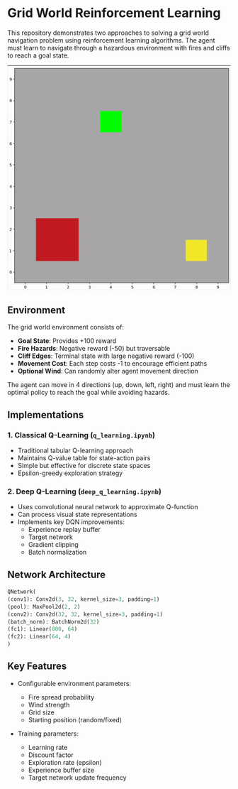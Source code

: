 # Grid World Reinforcement Learning

This repository demonstrates two approaches to solving a grid world navigation problem using reinforcement learning algorithms. The agent must learn to navigate through a hazardous environment with fires and cliffs to reach a goal state.

![Demo](agent.gif)

## Environment

The grid world environment consists of:

- **Goal State**: Provides +100 reward
- **Fire Hazards**: Negative reward (-50) but traversable 
- **Cliff Edges**: Terminal state with large negative reward (-100)
- **Movement Cost**: Each step costs -1 to encourage efficient paths
- **Optional Wind**: Can randomly alter agent movement direction

The agent can move in 4 directions (up, down, left, right) and must learn the optimal policy to reach the goal while avoiding hazards.

## Implementations

### 1. Classical Q-Learning (`q_learning.ipynb`)
- Traditional tabular Q-learning approach
- Maintains Q-value table for state-action pairs
- Simple but effective for discrete state spaces
- Epsilon-greedy exploration strategy

### 2. Deep Q-Learning (`deep_q_learning.ipynb`) 
- Uses convolutional neural network to approximate Q-function
- Can process visual state representations
- Implements key DQN improvements:
  - Experience replay buffer
  - Target network
  - Gradient clipping
  - Batch normalization

## Network Architecture

````python
QNetwork(
(conv1): Conv2d(3, 32, kernel_size=3, padding=1)
(pool): MaxPool2d(2, 2)
(conv2): Conv2d(32, 32, kernel_size=3, padding=1)
(batch_norm): BatchNorm2d(32)
(fc1): Linear(800, 64)
(fc2): Linear(64, 4)
)
`````


## Key Features

- Configurable environment parameters:
  - Fire spread probability
  - Wind strength
  - Grid size
  - Starting position (random/fixed)
  
- Training parameters:
  - Learning rate
  - Discount factor
  - Exploration rate (epsilon)
  - Experience buffer size
  - Target network update frequency
